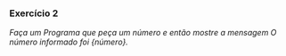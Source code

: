 ###  Exercício 2
*Faça um Programa que peça um número e então mostre a mensagem O número informado foi {número}.*